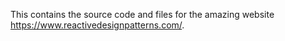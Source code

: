 This contains the source code and files for the amazing website https://www.reactivedesignpatterns.com/.
